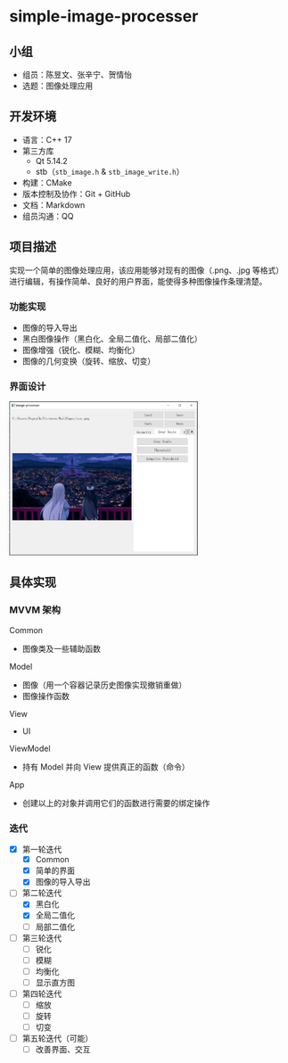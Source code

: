 # simple-image-processer

## 小组

* 组员：陈昱文、张辛宁、贺情怡
* 选题：图像处理应用

## 开发环境

* 语言：C++ 17
* 第三方库
  * Qt 5.14.2
  * stb（`stb_image.h` & `stb_image_write.h`）
* 构建：CMake
* 版本控制及协作：Git + GitHub
* 文档：Markdown
* 组员沟通：QQ

## 项目描述

实现一个简单的图像处理应用，该应用能够对现有的图像（.png、.jpg 等格式）进行编辑，有操作简单、良好的用户界面，能使得多种图像操作条理清楚。

### 功能实现

* 图像的导入导出
* 黑白图像操作（黑白化、全局二值化、局部二值化）
* 图像增强（锐化、模糊、均衡化）
* 图像的几何变换（旋转、缩放、切变）

### 界面设计

<img src="./pic/ui.jpg" style="zoom:33%;" />

## 具体实现

### MVVM 架构

Common

* 图像类及一些辅助函数

Model

* 图像（用一个容器记录历史图像实现撤销重做）
* 图像操作函数

View

* UI

ViewModel

* 持有 Model 并向 View 提供真正的函数（命令）

App

* 创建以上的对象并调用它们的函数进行需要的绑定操作

### 迭代

* [x] 第一轮迭代
  * [x] Common
  * [x] 简单的界面
  * [x] 图像的导入导出
* [ ] 第二轮迭代
  * [x] 黑白化
  * [x] 全局二值化
  * [ ] 局部二值化
* [ ] 第三轮迭代
  * [ ] 锐化
  * [ ] 模糊
  * [ ] 均衡化
  * [ ] 显示直方图
* [ ] 第四轮迭代
  * [ ] 缩放
  * [ ] 旋转
  * [ ] 切变
* [ ] 第五轮迭代（可能）
  * [ ] 改善界面、交互